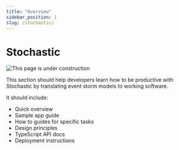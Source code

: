 ```yaml
---
title: "Overview"
sidebar_position: 1
slug: /stochastic/
---
```


# Stochastic

![This page is under construction](/img/under_construction.webp)

This section should help developers learn how to be productive with Stochastic by translating event storm models to working software.

It should include:

- Quick overview
- Sample app guide
- How to guides for specific tasks
- Design principles
- TypeScript API docs
- Deployment instructions
